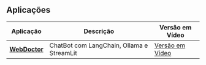 ## Aplicações

| **Aplicação** | **Descrição** | **Versão em Vídeo** |
|-----------|-----------|-----------------|
| **[WebDoctor](./app01/README.md)**         | ChatBot com LangChain, Ollama e StreamLit| [Versão em Vídeo](https://youtu.be/pQl9CYNqdPo)         |
